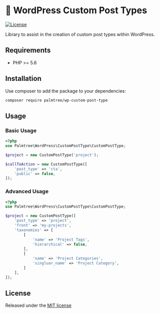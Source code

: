 # :palm_tree: WordPress Custom Post Types

[![License](http://img.shields.io/packagist/l/palmtree/curl.svg)](LICENSE)

Library to assist in the creation of custom post types within WordPress.

## Requirements
* PHP >= 5.6

## Installation
Use composer to add the package to your dependencies:
```bash
composer require palmtree/wp-custom-post-type
```

## Usage

### Basic Usage
```php
<?php
use Palmtree\WordPress\CustomPostType\CustomPostType;

$project = new CustomPostType('project');

$callToAction = new CustomPostType([
    'post_type' => 'cta',
    'public' => false,
]);
```

### Advanced Usage
```php
<?php
use Palmtree\WordPress\CustomPostType\CustomPostType;

$project = new CustomPostType([
    'post_type' => 'project',
    'front' => 'my-projects',
    'taxonomies' => [
        [
            'name' => 'Project Tags',
            'hierarchical' => false,
        ],
        [
            'name' => 'Project Categories',
            'singluar_name' => 'Project Category',    
        ]
    ],
]);
```

## License
Released under the [MIT license](LICENSE)
